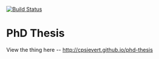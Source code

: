 [![Build Status](https://travis-ci.com/cpsievert/phd-thesis.png?branch=master)](https://travis-ci.org/cpsievert/phd-thesis)

# PhD Thesis

View the thing here -- <http://cpsievert.github.io/phd-thesis>
